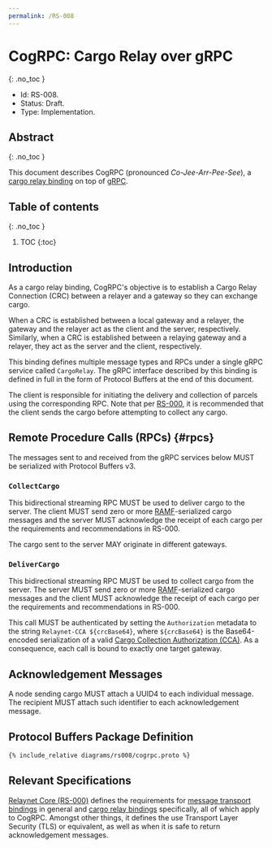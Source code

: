 ```yaml
---
permalink: /RS-008
---
```

# CogRPC: Cargo Relay over gRPC
{: .no_toc }

- Id: RS-008.
- Status: Draft.
- Type: Implementation.

## Abstract
{: .no_toc }

This document describes CogRPC (pronounced _Co-Jee-Arr-Pee-See_), a [cargo relay binding](rs000-core.md#cargo-relay-binding) on top of [gRPC](https://grpc.io/).

## Table of contents
{: .no_toc }

1. TOC
{:toc}

## Introduction

As a cargo relay binding, CogRPC's objective is to establish a Cargo Relay Connection (CRC) between a relayer and a gateway so they can exchange cargo.

When a CRC is established between a local gateway and a relayer, the gateway and the relayer act as the client and the server, respectively. Similarly, when a CRC is established between a relaying gateway and a relayer, they act as the server and the client, respectively.

This binding defines multiple message types and RPCs under a single gRPC service called `CargoRelay`. The gRPC interface described by this binding is defined in full in the form of Protocol Buffers at the end of this document.
 
The client is responsible for initiating the delivery and collection of parcels using the corresponding RPC. Note that per [RS-000](./rs000-core.md), it is recommended that the client sends the cargo before attempting to collect any cargo.

## Remote Procedure Calls (RPCs) {#rpcs}

The messages sent to and received from the gRPC services below MUST be serialized with Protocol Buffers v3.

### `CollectCargo`

This bidirectional streaming RPC MUST be used to deliver cargo to the server. The client MUST send zero or more [RAMF](rs001-ramf.md)-serialized cargo messages and the server MUST acknowledge the receipt of each cargo per the requirements and recommendations in RS-000.

The cargo sent to the server MAY originate in different gateways.

### `DeliverCargo`

This bidirectional streaming RPC MUST be used to collect cargo from the server. The server MUST send zero or more [RAMF](rs001-ramf.md)-serialized cargo messages and the client MUST acknowledge the receipt of each cargo per the requirements and recommendations in RS-000.

This call MUST be authenticated by setting the `Authorization` metadata to the string `Relaynet-CCA ${crcBase64}`, where `${crcBase64}` is the Base64-encoded serialization of a valid [Cargo Collection Authorization (CCA)](./rs000-core.md#cca). As a consequence, each call is bound to exactly one target gateway.

## Acknowledgement Messages

A node sending cargo MUST attach a UUID4 to each individual message. The recipient MUST attach such identifier to each acknowledgement message.

## Protocol Buffers Package Definition

```proto
{% include_relative diagrams/rs008/cogrpc.proto %}
```

## Relevant Specifications

[Relaynet Core (RS-000)](rs000-core.md) defines the requirements for [message transport bindings](rs000-core.md#message-transport-bindings) in general and [cargo relay bindings](rs000-core.md#cargo-relay-binding) specifically, all of which apply to CogRPC. Amongst other things, it defines the use Transport Layer Security (TLS) or equivalent, as well as when it is safe to return acknowledgement messages.
